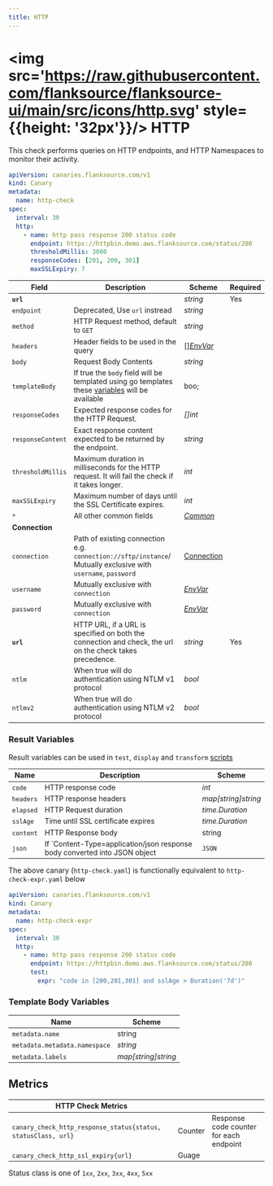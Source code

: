 ```yaml
---
title: HTTP
---
```


# <img src='https://raw.githubusercontent.com/flanksource/flanksource-ui/main/src/icons/http.svg' style={{height: '32px'}}/> HTTP

This check performs queries on HTTP endpoints, and HTTP Namespaces to monitor their activity.

<!-- ![](/snippets/http.svg.png) -->

```yaml title=http-check.yaml
apiVersion: canaries.flanksource.com/v1
kind: Canary
metadata:
  name: http-check
spec:
  interval: 30
  http:
    - name: http pass response 200 status code
      endpoint: https://httpbin.demo.aws.flanksource.com/status/200
      thresholdMillis: 3000
      responseCodes: [201, 200, 301]
      maxSSLExpiry: 7
```

| Field | Description | Scheme | Required |
| ----- | ----------- | ------ | -------- |
| **`url`** |  | *string* | Yes |
| `endpoint`    | Deprecated, Use `url` instread | *string*                                                     |       |
| `method`          | HTTP Request method, default to `GET` | *string*                                                     | |
| `headers`         | Header fields to be used in the query                        | [[]*EnvVar*](../../concepts/authentication/#envvar) | |
| `body` | Request Body Contents | *string* |  |
| `templateBody` | If true the `body` field will be templated using go templates these [variables](#templateVariables) will be available | boo; | |
| `responseCodes` | Expected response codes for the HTTP Request. | *[]int* |  |
| `responseContent` | Exact response content expected to be returned by the endpoint. | *string* |  |
| `thresholdMillis` | Maximum duration in milliseconds for the HTTP request. It will fail the check if it takes longer. | *int* |  |
| `maxSSLExpiry` | Maximum number of days until the SSL Certificate expires. | *int* | |
| `*` | All other common fields | [*Common*](common) | |
| **Connection** |  |  | |
| `connection` | Path of existing connection e.g. `connection://sftp/instance`/ Mutually exclusive with `username`, `password` | [Connection](../../concepts/connections) | |
| `username` | Mutually exclusive with `connection` | [*EnvVar*](../../concepts/authentication/#envvar) | |
| `password` | Mutually exclusive with `connection` | [*EnvVar*](../../concepts/authentication/#envvar) | |
| **`url`** | HTTP  URL, if a URL is specified on both the connection and check, the url on the check takes precedence. | *string* | Yes |
| `ntlm` | When true will do authentication using NTLM v1 protocol | *bool* | |
| `ntlmv2` | When true will do authentication using NTLM v2 protocol | *bool* | |

### Result Variables

Result variables can be used in `test`, `display` and `transform` [scripts](../concepts/scripting)

| Name      | Description                                                  | Scheme              |
| --------- | ------------------------------------------------------------ | ------------------- |
| `code`    | HTTP response code                                           | *int*               |
| `headers` | HTTP response headers                                        | *map[string]string* |
| `elapsed` | HTTP Request duration                                        | *time.Duration*     |
| `sslAge`  | Time until SSL certificate expires                           | *time.Duration*     |
| `content` | HTTP Response body                                           | string              |
| `json`    | If `Content-Type=application/json response body converted into JSON object | `JSON`              |

The above canary (`http-check.yaml`) is functionally equivalent to `http-check-expr.yaml` below

```yaml title=http-check-expr.yaml
apiVersion: canaries.flanksource.com/v1
kind: Canary
metadata:
  name: http-check-expr
spec:
  interval: 30
  http:
    - name: http pass response 200 status code
      endpoint: https://httpbin.demo.aws.flanksource.com/status/200
      test:
        expr: "code in [200,201,301] and sslAge > Duration('7d')"
```

### Template Body Variables

| Name | Scheme |
| ----- | ------ |
| `metadata.name` | string |
| `metadata.metadata.namespace` | *string* |
| `metadata.labels` | *map[string]string* |

## Metrics

| **HTTP Check Metrics**                                       |         |                                         |
| ------------------------------------------------------------ | ------- | --------------------------------------- |
| `canary_check_http_response_status{status, statusClass, url}` | Counter | Response code counter for each endpoint |
| `canary_check_http_ssl_expiry{url}`                          | Guage   |                                         |

Status class is one of `1xx`, `2xx`, `3xx`, `4xx`, `5xx`
